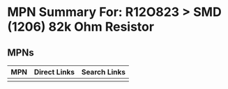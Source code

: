 



# MPN Summary For: R12O823 > SMD (1206) 82k Ohm Resistor

## MPNs
  

|MPN|Direct Links|Search Links|
| :--- | :--- | :--- |
||||
